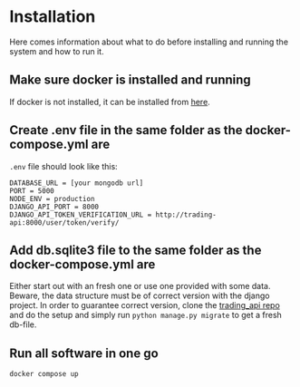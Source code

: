 # Installation

Here comes information about what to do before installing and running the system and how to run it.

## Make sure docker is installed and running

If docker is not installed, it can be installed from [here](https://docs.docker.com/engine/install/).

## Create .env file in the same folder as the docker-compose.yml are 

`.env` file should look like this:

```env
DATABASE_URL = [your mongodb url]
PORT = 5000
NODE_ENV = production
DJANGO_API_PORT = 8000
DJANGO_API_TOKEN_VERIFICATION_URL = http://trading-api:8000/user/token/verify/
```

## Add db.sqlite3 file to the same folder as the docker-compose.yml are

Either start out with an fresh one or use one provided with some data. Beware, the data structure must be of correct version with the django project. In order to guarantee correct version, clone the [trading_api repo](https://github.com/M7011E-django-unchained/trading_api) and do the setup and simply run `python manage.py migrate` to get a fresh db-file.

## Run all software in one go

`docker compose up`
